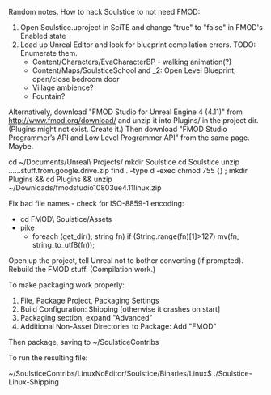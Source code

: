 Random notes. How to hack Soulstice to not need FMOD:

1. Open Soulstice.uproject in SciTE and change "true" to "false" in FMOD's Enabled state
2. Load up Unreal Editor and look for blueprint compilation errors. TODO: Enumerate them.
   - Content/Characters/EvaCharacterBP - walking animation(?)
   - Content/Maps/SoulsticeSchool and _2: Open Level Blueprint, open/close bedroom door
   - Village ambience?
   - Fountain?


Alternatively, download "FMOD Studio for Unreal Engine 4 (4.11)" from
http://www.fmod.org/download/ and unzip it into Plugins/ in the project dir.
(Plugins might not exist. Create it.)
Then download "FMOD Studio Programmer’s API and Low Level Programmer API" from
the same page. Maybe.

cd ~/Documents/Unreal\ Projects/
mkdir Soulstice
cd Soulstice
unzip ......stuff.from.google.drive.zip
find . -type d -exec chmod 755 {} \;
mkdir Plugins && cd Plugins && unzip ~/Downloads/fmodstudio10803ue4.11linux.zip

Fix bad file names - check for ISO-8859-1 encoding:
* cd FMOD\ Soulstice/Assets
* pike
  - foreach (get_dir(), string fn) if (String.range(fn)[1]>127) mv(fn, string_to_utf8(fn));

Open up the project, tell Unreal not to bother converting (if prompted).
Rebuild the FMOD stuff. (Compilation work.)

To make packaging work properly:

1. File, Package Project, Packaging Settings
2. Build Configuration: Shipping [otherwise it crashes on start]
3. Packaging section, expand "Advanced"
4. Additional Non-Asset Directories to Package: Add "FMOD"

Then package, saving to ~/SoulsticeContribs

To run the resulting file:

~/SoulsticeContribs/LinuxNoEditor/Soulstice/Binaries/Linux$ ./Soulstice-Linux-Shipping
